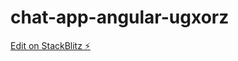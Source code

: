 # chat-app-angular-ugxorz

[Edit on StackBlitz ⚡️](https://stackblitz.com/edit/chat-app-angular-uyro9v)